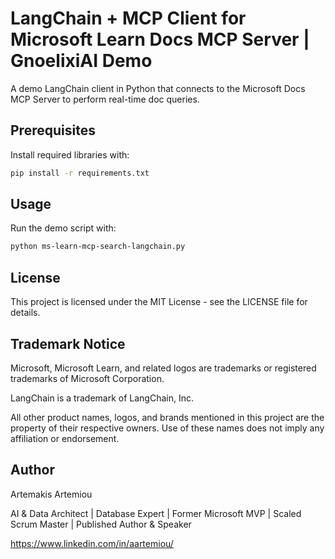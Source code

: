 # LangChain + MCP Client for Microsoft Learn Docs MCP Server | GnoelixiAI Demo
A demo LangChain client in Python that connects to the Microsoft Docs MCP Server to perform real-time doc queries.

## Prerequisites
Install required libraries with:
```bash
pip install -r requirements.txt
```

## Usage

Run the demo script with:

```bash
python ms-learn-mcp-search-langchain.py
```

## License
This project is licensed under the MIT License - see the LICENSE file for details.


## Trademark Notice

Microsoft, Microsoft Learn, and related logos are trademarks or registered trademarks of Microsoft Corporation.

LangChain is a trademark of LangChain, Inc.

All other product names, logos, and brands mentioned in this project are the property of their respective owners. Use of these names does not imply any affiliation or endorsement.


## Author
Artemakis Artemiou

AI & Data Architect | Database Expert | Former Microsoft MVP | Scaled Scrum Master | Published Author & Speaker

https://www.linkedin.com/in/aartemiou/
